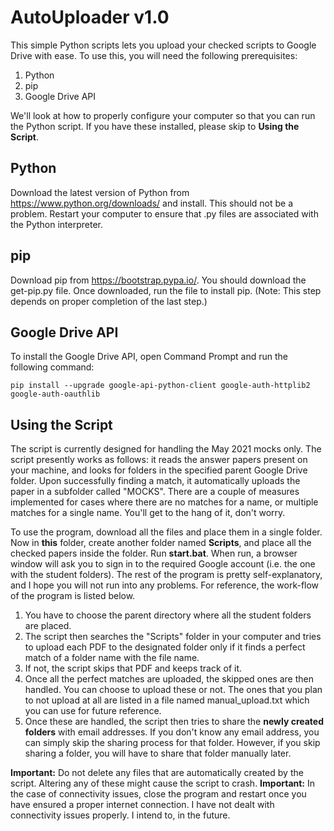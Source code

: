 # AutoUploader v1.0

This simple Python scripts lets you upload your checked scripts to Google Drive with ease. To use this, you will need the following prerequisites:

1. Python
2. pip
3. Google Drive API

We'll look at how to properly configure your computer so that you can run the Python script. If you have these installed, please skip to **Using the Script**.

## Python ##
Download the latest version of Python from https://www.python.org/downloads/ and install. This should not be a problem. Restart your computer to ensure that .py files are associated with the Python interpreter.

## pip ##
Download pip from https://bootstrap.pypa.io/. You should download the get-pip.py file. Once downloaded, run the file to install pip. (Note: This step depends on proper completion of the last step.)

## Google Drive API ##
To install the Google Drive API, open Command Prompt and run the following command:
```
pip install --upgrade google-api-python-client google-auth-httplib2 google-auth-oauthlib
```

## Using the Script ##
The script is currently designed for handling the May 2021 mocks only. The script presently works as follows: it reads the answer papers present on your machine, and looks for folders in the specified parent Google Drive folder. Upon successfully finding a match, it automatically uploads the paper in a subfolder called "MOCKS". There are a couple of measures implemented for cases where there are no matches for a name, or multiple matches for a single name. You'll get to the hang of it, don't worry.

To use the program, download all the files and place them in a single folder. Now in **this** folder, create another folder named **Scripts**, and place all the checked papers inside the folder. Run **start.bat**. When run, a browser window will ask you to sign in to the required Google account (i.e. the one with the student folders). The rest of the program is pretty self-explanatory, and I hope you will not run into any problems. For reference, the work-flow of the program is listed below.

1. You have to choose the parent directory where all the student folders are placed.
2. The script then searches the "Scripts" folder in your computer and tries to upload each PDF to the designated folder only if it finds a perfect match of a folder name with the file name.
3. If not, the script skips that PDF and keeps track of it.
4. Once all the perfect matches are uploaded, the skipped ones are then handled. You can choose to upload these or not. The ones that you plan to not upload at all are listed in a file named manual_upload.txt which you can use for future reference.
5. Once these are handled, the script then tries to share the **newly created folders** with email addresses. If you don't know any email address, you can simply skip the sharing process for that folder. However, if you skip sharing a folder, you will have to share that folder manually later.

**Important:** Do not delete any files that are automatically created by the script. Altering any of these might cause the script to crash.
**Important:** In the case of connectivity issues, close the program and restart once you have ensured a proper internet connection. I have not dealt with connectivity issues properly. I intend to, in the future.

